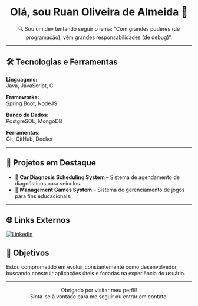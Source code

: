 <h1 align="center">Olá, sou Ruan Oliveira de Almeida 👋</h1>

<p align="center">🔍 Sou um dev tentando seguir o lema: “Com grandes poderes (de programação), vêm grandes responsabilidades (de debug)”.</p>

---

## 🛠 Tecnologias e Ferramentas

**Linguagens:**  
Java, JavaScript, C

**Frameworks:**  
Spring Boot, NodeJS

**Banco de Dados:**  
PostgreSQL, MongoDB

**Ferramentas:**  
Git, GitHub, Docker

---

## 🌟 Projetos em Destaque

- 📌 **Car Diagnosis Scheduling System** – Sistema de agendamento de diagnósticos para veículos.  
- 📌 **Management Games System** – Sistema de gerenciamento de jogos para fins educacionais.

---

## 🌐 Links Externos

<p>
  <a href="https://www.linkedin.com/in/ruanoliveiradev">
    <img src="https://img.shields.io/badge/LinkedIn-0A66C2?style=for-the-badge&logo=linkedin&logoColor=white" alt="LinkedIn"/>
  </a>
  <a href="mailto:ruanoliveiradev@gmail.com">
    <imgsrc="https://img.shields.io/badge/E--mail-D14836?style=for-the-badge&logo=gmail&logoColor=white" alt="Email"/>
  </a>
</p>


## 🚀 Objetivos

Estou comprometido em evoluir constantemente como desenvolvedor, buscando construir aplicações úteis e focadas na experiência do usuário.

---

<p align="center">
  Obrigado por visitar meu perfil!  
  <br/>
  Sinta-se à vontade para me seguir ou entrar em contato!
</p>
